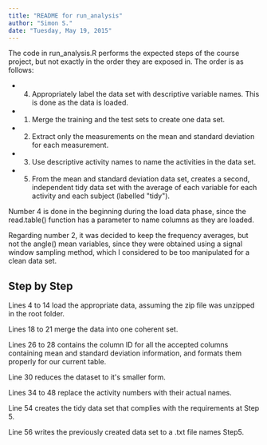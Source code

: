 ```yaml
---
title: "README for run_analysis"
author: "Simon S."
date: "Tuesday, May 19, 2015"
---
```


The code in run_analysis.R performs the expected steps of the course project, but not exactly in the order they are exposed in. The order is as follows:

- 4. Appropriately label the data set with descriptive variable names. This is done as the data is loaded.
- 1. Merge the training and the test sets to create one data set.
- 2. Extract only the measurements on the mean and standard deviation for each measurement.
- 3. Use descriptive activity names to name the activities in the data set.
- 5. From the mean and standard deviation data set, creates a second, independent tidy data set with the average of each variable for each activity and each subject (labelled "tidy").

Number 4 is done in the beginning during the load data phase, since the read.table() function has a parameter to name columns as they are loaded.

Regarding number 2, it was decided to keep the frequency averages, but not the angle() mean variables, since they were obtained using a signal window sampling method, which I considered to be too manipulated for a clean data set.

## Step by Step

Lines 4 to 14 load the appropriate data, assuming the zip file was unzipped in the root folder.

Lines 18 to 21 merge the data into one coherent set.

Lines 26 to 28 contains the column ID for all the accepted columns containing mean and standard deviation information, and formats them properly for our current table.

Line 30 reduces the dataset to it's smaller form.

Lines 34 to 48 replace the activity numbers with their actual names.

Line 54 creates the tidy data set that complies with the requirements at Step 5.

Line 56 writes the previously created data set to a .txt file names Step5.


